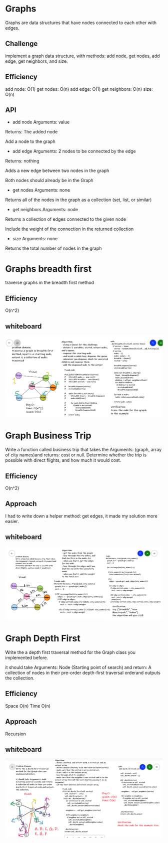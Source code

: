 # Graphs
Graphs are data structures that have nodes connected to each other with edges.

## Challenge
implement a graph data structure, with methods: add node, get nodes, add edge, get neighbors, and size.

## Efficiency
add node: O(1)
get nodes: O(n)
add edge: O(1)
get neighbors: O(n)
size: O(n)

## API
- add node
Arguments: value

Returns: The added node

Add a node to the graph

- add edge
Arguments: 2 nodes to be connected by the edge

Returns: nothing

Adds a new edge between two nodes in the graph

Both nodes should already be in the Graph

- get nodes
Arguments: none

Returns all of the nodes in the graph as a collection (set, list, or similar)

- get neighbors
Arguments: node

Returns a collection of edges connected to the given node

Include the weight of the connection in the returned collection

- size
Arguments: none

Returns the total number of nodes in the graph


# Graphs breadth first
traverse graphs in the breadth first method

## Efficiency
O(n^2)

## whiteboard
![whiteboard breadth first](breadth-first_graph.PNG)


# Graph Business Trip
Write a function called business trip that takes the Arguments: (graph, array of city names)and returns: cost or null.
Determine whether the trip is possible with direct flights, and how much it would cost.

## Efficiency
O(n^2)

## Approach
 I had to write down a helper method: get edges, it made my solution more easier.

## whiteboard
![Business Trip](city-trip.PNG)

# Graph Depth First
Write the a depth first traversal method for the Graph class you implemented before.

it should take Arguments: Node (Starting point of search) and return: A collection of nodes in their pre-order depth-first traversal orderand outputs the collection.


## Efficiency
Space O(n)
Time O(n)

## Approach
Recursion

## whiteboard
![Depth First](graph-depth-first.PNG)
